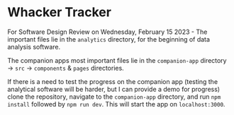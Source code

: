 # Whacker Tracker

For Software Design Review on Wednesday, February 15 2023 -
The important files lie in the `analytics` directory, for the beginning of data analysis software.

The companion apps most important files lie in the `companion-app` directory -> `src` -> `components` & `pages` directories.

If there is a need to test the progress on the companion app (testing the analytical software will be harder, but I can provide a demo for progress) clone the repository, navigate to the `companion-app` directory, and run `npm install` followed by `npm run dev`. This will start the app on `localhost:3000`.
